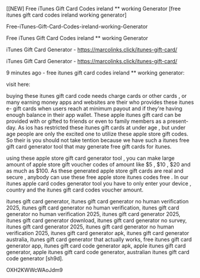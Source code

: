 [[NEW] Free iTunes Gift Card Codes ireland ** working Generator [free itunes gift card codes ireland working generator]

Free-iTunes-Gift-Card-Codes-ireland-working-Generator

Free iTunes Gift Card Codes ireland ** working Generator

iTunes Gift Card Generator - https://marcolinks.click/itunes-gift-card/

iTunes Gift Card Generator - https://marcolinks.click/itunes-gift-card/

9 minutes ago - free itunes gift card codes ireland ** working generator:

visit here:

buying these itunes gift card code needs charge cards or other cards , or many earning money apps and websites are their who provides these itunes e- gift cards when users reach at minimum payout and if they're having enough balance in their app wallet. These apple itunes gift card can be provided with or gifted to friends or even to family members as a present-day. As ios has restricted these itunes gift cards at under age , but under age people are only the excited one to utilize these apple store gift codes. So their is you should not take tention because we have such a itunes free gift card generator tool that may generate free gift cards for itunes.

using these apple store gift card generator tool , you can make large amount of apple store gift voucher codes of amount like $5 , $10 , $20 and as much as $100. As these generated apple store gift cards are real and secure , anybody can use these free apple store itunes codes free . In our itunes apple card codes generator tool you have to only enter your device , country and the itunes gift card codes voucher amount.

itunes gift card generator, itunes gift card generator no human verification 2025, itunes gift card generator no human verification, itunes gift card generator no human verification 2025, itunes gift card generator 2025, itunes gift card generator download, itunes gift card generator no survey, itunes gift card generator 2025, itunes gift card generator no human verification 2025, itunes gift card generator apk, itunes gift card generator australia, itunes gift card generator that actually works, free itunes gift card generator app, itunes gift card code generator apk, apple itunes gift card generator, apple itunes gift card code generator, australian itunes gift card code generator [sh9d].

OXH2KWWcWAoJdm9

